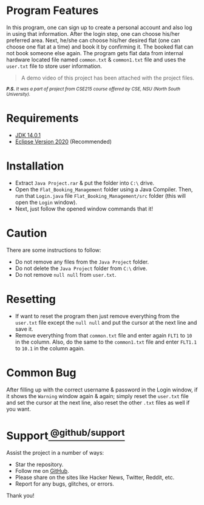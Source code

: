 # Program Features
In this program, one can sign up to create a personal account and also log in using that information. After the login step, one can choose his/her preferred area. Next, he/she can choose his/her desired flat (one can choose one flat at a time) and book it by confirming it. The booked flat can not book someone else again. The program gets flat data from internal hardware located file named `common.txt` & `common1.txt` file and uses the `user.txt` file to store user information. <br/>
> A demo video of this project has been attached with the project files.<br/>

<sub> ****P.S.*** It was a part of project from CSE215 course offered by CSE, NSU (North South University).*<sub/>
# Requirements
- [JDK 14.0.1](https://www.malavida.com/en/soft/java-jdk/)
- [Eclipse Version 2020](https://www.techspot.com/downloads/7143-eclipse-ide.html) (Recommended)
# Installation
- Extract `Java Project.rar` & put the folder into `C:\` drive.
- Open the `Flat_Booking_Management` folder using a Java Compiler. Then, run that `Login.java` file `Flat_Booking_Management/src` folder (this will open the `Login` window).
- Next, just follow the opened window commands that it!
# Caution
There are some instructions to follow:
- Do not remove any files from the `Java Project` folder.
- Do not delete the `Java Project` folder from `C:\` drive.
- Do not remove `null null` from `user.txt`.
# Resetting
- If want to reset the program then just remove everything from the `user.txt` file except the `null null` and put the cursor at the next line and save it.
- Remove everything from that `common.txt` file and enter again `FLT1` to `10` in the column. Also, do the same to the `common1.txt` file and enter `FLT1.1` to `10.1` in the column again.
# Common Bug
After filling up with the correct username & password in the Login window, if it shows the `Warning` window again & again; simply reset the `user.txt` file and set the cursor at the next line, also reset the other `.txt` files as well if you want.
# Support[<sup> @github/support <sup/>](https://support.github.com/)
Assist the project in a number of ways:
- Star the repository.
- Follow me on [GitHub](https://github.com/HR-Fahim).
- Please share on the sites like Hacker News, Twitter, Reddit, etc.
- Report for any bugs, glitches, or errors.<br />

Thank you!
